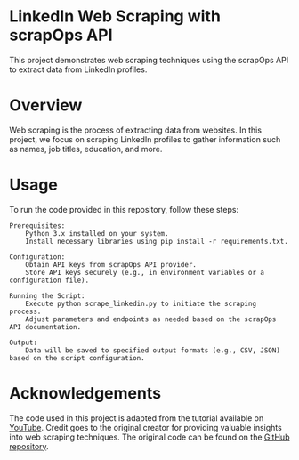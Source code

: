 # LinkedIn Web Scraping with scrapOps API

This project demonstrates web scraping techniques using the scrapOps API to extract data from LinkedIn profiles.

# Overview

Web scraping is the process of extracting data from websites. In this project, we focus on scraping LinkedIn profiles to gather information such as names, job titles, education, and more.

# Usage

To run the code provided in this repository, follow these steps:

    Prerequisites:
        Python 3.x installed on your system.
        Install necessary libraries using pip install -r requirements.txt.

    Configuration:
        Obtain API keys from scrapOps API provider.
        Store API keys securely (e.g., in environment variables or a configuration file).

    Running the Script:
        Execute python scrape_linkedin.py to initiate the scraping process.
        Adjust parameters and endpoints as needed based on the scrapOps API documentation.

    Output:
        Data will be saved to specified output formats (e.g., CSV, JSON) based on the script configuration.

# Acknowledgements
The code used in this project is adapted from the tutorial available on [YouTube](https://www.youtube.com/watch?v=d4iz2NrZVRg). Credit goes to the original creator for providing valuable insights into web scraping techniques. The original code can be found on the [GitHub repository](https://github.com/python-scrapy-playbook/basic-scrapy-project).



